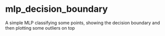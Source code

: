 # mlp_decision_boundary
A simple MLP classifying some points, showing the decision boundary and then plotting some outliers on top
